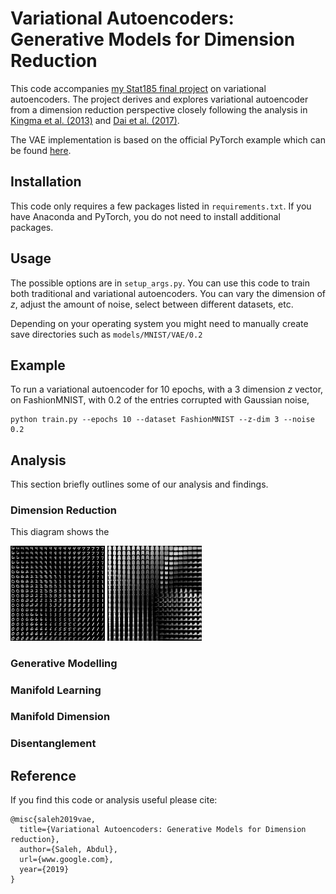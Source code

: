# Variational Autoencoders: Generative Models for Dimension Reduction
This code accompanies [my Stat185 final project](www.google.com) on variational autoencoders. The project derives and explores variational autoencoder from a dimension reduction perspective closely following the analysis in [Kingma et al. (2013)](https://arxiv.org/abs/1312.6114) and [Dai et al. (2017)](https://arxiv.org/abs/1706.05148).

The VAE implementation is based on the official PyTorch example which can be found [here](https://github.com/pytorch/examples/tree/master/vae).

## Installation
This code only requires a few packages listed in `requirements.txt`. If you have Anaconda and PyTorch, you do not need to install additional packages.

## Usage
The possible options are in `setup_args.py`. You can use this code to train both traditional and variational autoencoders. You can vary the dimension of *z*, adjust the amount of noise, select between different datasets, etc.

Depending on your operating system you might need to manually create save directories such as `models/MNIST/VAE/0.2`

## Example
To run a variational autoencoder for 10 epochs, with a 3 dimension *z* vector, on FashionMNIST, with 0.2 of the entries corrupted with Gaussian noise,

```
python train.py --epochs 10 --dataset FashionMNIST --z-dim 3 --noise 0.2
```

## Analysis
This section briefly outlines some of our analysis and findings.

### Dimension Reduction
This diagram shows the

<p align="center">
<p float="left">
  <img src="https://github.com/AbdulSaleh/dimension-reduction-vae/blob/master/images/manifold_30.png" width="30%" height="30%" />
  <img src="https://github.com/AbdulSaleh/dimension-reduction-vae/blob/master/images/fashion_manifold_30.png" width="30%" height="30%" />
</p>
</p>

<!--
<div class="row">
  <div class="column">
    <img src="https://github.com/AbdulSaleh/dimension-reduction-vae/blob/master/images/manifold_30.png" width="20%" height="20%">
  </div>
  <div class="column">
    <img src="https://github.com/AbdulSaleh/dimension-reduction-vae/blob/master/images/manifold_30.png" width="20%" height="20%">
  </div>
</div> -->

<!-- https://github.com/AbdulSaleh/dimension-reduction-vae/blob/master/images/manifold_30.png -->
<!--
<p align="center">
<img src="https://github.com/AbdulSaleh/TaoTeChing-NLP/blob/master/plots/dclau_mitchell_freq_comparison.png" width="40%">
</p> -->


### Generative Modelling

### Manifold Learning

### Manifold Dimension

### Disentanglement

<!-- ![Frequency Plot for Mitchell vs DC Lau 1963|20%](https://github.com/AbdulSaleh/TaoTeChing-NLP/blob/master/plots/dclau_mitchell_freq_comparison.png) -->

<!-- <p align="center">
<img src="https://github.com/AbdulSaleh/TaoTeChing-NLP/blob/master/plots/dclau_mitchell_freq_comparison.png" width="40%">
</p> -->

## Reference
If you find this code or analysis useful please cite:
```
@misc{saleh2019vae,
  title={Variational Autoencoders: Generative Models for Dimension reduction},
  author={Saleh, Abdul},
  url={www.google.com},
  year={2019}
}
```

